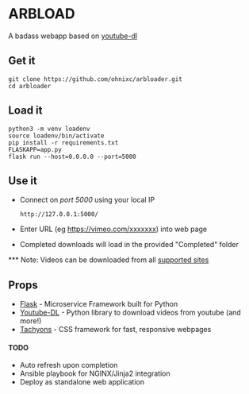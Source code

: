 

# ARBLOAD

A badass webapp based on <a href="https://github.com/ytdl-org/youtube-dl">youtube-dl</a>

## Get it
```
git clone https://github.com/ohnixc/arbloader.git
cd arbloader
```

## Load it

```
python3 -m venv loadenv
source loadenv/bin/activate
pip install -r requirements.txt
FLASKAPP=app.py
flask run --host=0.0.0.0 --port=5000
```


## Use it
* Connect on <i>port 5000</i> using your local IP 

    ```
    http://127.0.0.1:5000/ 
    ```
* Enter URL (eg https://vimeo.com/xxxxxxx) into web page
* Completed downloads will load in the provided "Completed" folder 

*** Note: Videos can be downloaded from all [supported sites](https://ytdl-org.github.io/youtube-dl/supportedsites.html) 

## Props


* [Flask](https://flask.palletsprojects.com/en/1.1.x/) - Microservice Framework built for Python
* [Youtube-DL](https://github.com/ytdl-org/youtube-dl) - Python library to download videos from youtube (and more!)
* [Tachyons](https://tachyons.io/components/) - CSS framework for fast, responsive webpages


#### TODO

* Auto refresh upon completion
* Ansible playbook for NGINX/Jinja2 integration
* Deploy as standalone web application 

